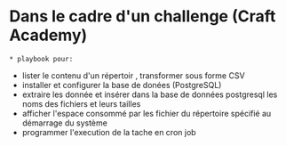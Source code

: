 # Dans le cadre d'un challenge (Craft Academy)

    * playbook pour:
- lister le contenu d'un répertoir , transformer sous forme CSV 
- installer et configurer la base de donées (PostgreSQL)
- extraire les donnée et insérer dans la base de données postgresql les noms des fichiers et leurs tailles 
- afficher l'espace consommé par les fichier du répertoire spécifié au démarrage du système
- programmer l'execution de la tache  en cron job 
